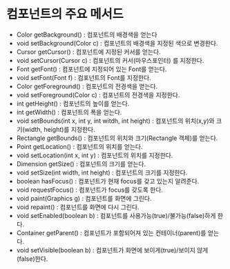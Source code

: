 # 컴포넌트의 주요 메서드
- Color getBackground() : 컴포넌트의 배경색을 얻는다
- void setBackground(Color c) : 컴포넌트의 배경색을 지정된 색으로 변경한다.
- Cursor getCursor() : 컴포넌트에 지정된 커서를 얻는다.
- void setCursor(Cursor c) : 컴포넌트의 커서(마우스포인터) 를 지정한다.
- Font getFont() : 컴포넌트에 지정되어 있는 Font를 얻는다.
- void setFont(Font f) : 컴포넌트의 Font를 지정한다.
- Color getForeground() : 컴포넌트의 전경색을 얻는다.
- void setForeground(Color c) : 컴포넌트의 전경색을 지정한다.
- int getHeight() : 컴포넌트의 높이를 얻는다.
- int getWidth() : 컴포넌트의 폭을 얻는다.
- void setBounds(int x, int y, int witdh, int height) : 컴포넌트의 위치(x,y)와 크기(width, height)를 지정한다.
- Rectangle getBounds() : 컴포넌트의 위치와 크기(Rectangle 객체)를 얻는다.
- Point getLocation() : 컴포넌트의 위치를 얻는다.
- void setLocation(int x, int y) : 컴포넌트의 위치를 지정한다.
- Dimension getSize() : 컴포넌트의 크기를 얻는다.
- void setSize(int width, int height) : 컴포넌트의 크기를 지정한다.
- boolean hasFocus() : 컴포넌트가 현재 focus를 갖고 있는지 알려준다.
- void requestFocus() : 컴포넌트가 focus를 갖도록 한다.
- void paint(Graphics g) : 컴포넌트를 화면에 그린다.
- void repaint() : 컴포넌트를 화면에 다시 그린다.
- void setEnabled(boolean b) : 컴포넌트를 사용가능(true)/불가능(false)하게 한다.
- Container getParent() : 컴포넌트가 포함되어져 있는 컨테이너(parent)를 얻는다.
- void setVisible(boolean b) : 컴포넌트가 화면에 보이게(true)/보이지 않게(false)한다.